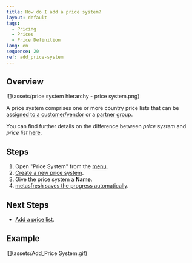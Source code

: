 ```yaml
---
title: How do I add a price system?
layout: default
tags:
  - Pricing
  - Prices
  - Price Definition
lang: en
sequence: 20
ref: add_price-system
---
```


## Overview
![](assets/price system hierarchy - price system.png)

A price system comprises one or more country price lists that can be [assigned to a customer/vendor](Assign_prices_to_partner) or a [partner group](Assign_prices_to_partner_group).

You can find further details on the difference between *price system* and *price list* [here](Price-system_versus_price-list).

## Steps
1. Open "Price System" from the [menu](Menu).
1. [Create a new price system](New_Record_Window).
1. Give the price system a **Name**.
1. [metasfresh saves the progress automatically](Saveindicator).

## Next Steps
- [Add a price list](Add_price-list).

## Example
![](assets/Add_Price System.gif)
